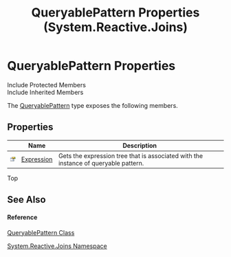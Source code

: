﻿---
title: QueryablePattern Properties (System.Reactive.Joins)
TOCTitle: QueryablePattern Properties
ms:assetid: Properties.T:System.Reactive.Joins.QueryablePattern
ms:mtpsurl: https://msdn.microsoft.com/en-us/library/system.reactive.joins.queryablepattern_properties(v=VS.103)
ms:contentKeyID: 36069874
ms.date: 06/28/2011
mtps_version: v=VS.103
---

# QueryablePattern Properties

Include Protected Members  
Include Inherited Members  

The [QueryablePattern](hh229618\(v=vs.103\).md) type exposes the following members.

## Properties

<table>
<thead>
<tr class="header">
<th> </th>
<th>Name</th>
<th>Description</th>
</tr>
</thead>
<tbody>
<tr class="odd">
<td><img src="images\Hh211972.pubproperty(en-us,VS.103).gif" title="Public property" alt="Public property" /></td>
<td><a href="hh212032(v=vs.103).md">Expression</a></td>
<td>Gets the expression tree that is associated with the instance of queryable pattern.</td>
</tr>
</tbody>
</table>

Top

## See Also

#### Reference

[QueryablePattern Class](hh229618\(v=vs.103\).md)

[System.Reactive.Joins Namespace](hh211841\(v=vs.103\).md)

